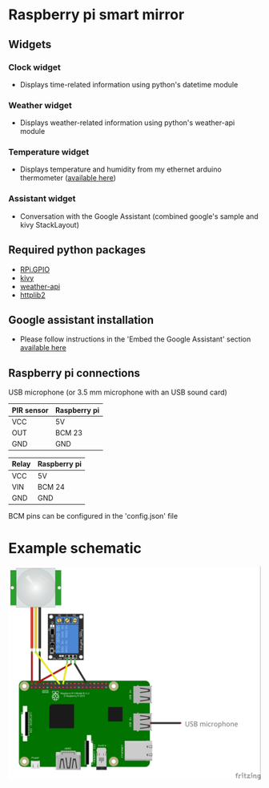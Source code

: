 
# Raspberry pi smart mirror

## Widgets

### Clock widget

- Displays time-related information using python's datetime module

### Weather widget

- Displays weather-related information using python's weather-api module

### Temperature widget

- Displays temperature and humidity from my ethernet arduino thermometer ([available here](github.com/somethingsomething))

### Assistant widget

- Conversation with the Google Assistant (combined google's sample and kivy StackLayout)

## Required python packages

- [RPi.GPIO](https://pypi.org/project/RPi.GPIO/)
- [kivy](https://kivy.org/docs/installation/installation-rpi.html)
- [weather-api](https://pypi.org/project/weather-api/)
- [httplib2](https://pypi.org/project/httplib2/)

## Google assistant installation

- Please follow instructions in the 'Embed the Google Assistant' section [available here](https://developers.google.com/assistant/sdk/guides/library/python/embed/setup)

## Raspberry pi connections

USB microphone (or 3.5 mm microphone with an USB sound card)

| PIR sensor | Raspberry pi |
| ---------- | ------------ |
| VCC        | 5V           |
| OUT        | BCM 23       |
| GND        | GND          |

| Relay | Raspberry pi |
| ----- | ------------ |
| VCC   | 5V           |
| VIN   | BCM 24       |
| GND   | GND          |

BCM pins can be configured in the 'config.json' file

# Example schematic
![Raspberry pi schematic](raspberrypi_schematic.jpg)
